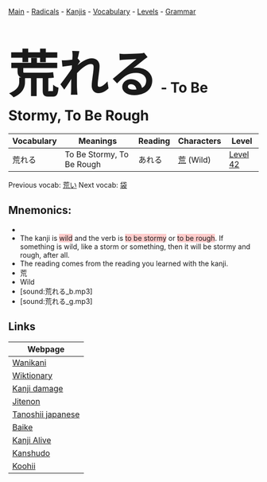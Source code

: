 <style> bigfont {font-size: 100px}</style>
[Main](../README.md) -
[Radicals](../radicals.md) -
[Kanjis](../kanjis.md) -
[Vocabulary](../vocabulary.md) -
[Levels](../levels.md) -
[Grammar](../grammar.md)
# <bigfont> 荒れる</bigfont> - To Be Stormy, To Be Rough 

| Vocabulary | Meanings | Reading | Characters | Level |
| --- | --- | --- | --- | --- |
| 荒れる | To Be Stormy, To Be Rough | あれる |  [荒](../kanjis/荒.md) (Wild) | [Level 42](../levels/wk_level42.md) |

Previous vocab: [荒い](荒い.md) Next vocab: [袋](袋.md) 

## Mnemonics:

* 
* The kanji is <span style="background-color:#ffcccb"> wild</span> and the verb is <span style="background-color:#ffcccb"> to be stormy</span> or <span style="background-color:#ffcccb"> to be rough</span>. If something is wild, like a storm or something, then it will be stormy and rough, after all.
* The reading comes from the reading you learned with the kanji.
* 荒
* Wild
* [sound:荒れる_b.mp3]
* [sound:荒れる_g.mp3]


## Links 

| Webpage |
| --- |
| [Wanikani          ](https://www.wanikani.com/kanji/荒れる) |
| [Wiktionary        ](https://en.wiktionary.org/wiki/荒れる) |
| [Kanji damage      ](http://www.kanjidamage.com/kanji/search?utf8=✓&q=荒れる) |
| [Jitenon           ](https://jitenon.com/kanji/荒れる) |
| [Tanoshii japanese ](https://www.tanoshiijapanese.com/dictionary/kanji.cfm?k=荒れる) |
| [Baike             ](https://baike.baidu.com/item/荒れる) |
| [Kanji Alive       ](https://app.kanjialive.com/荒れる) |
| [Kanshudo          ](https://www.kanshudo.com/searchmn?q=荒れる) |
| [Koohii            ](https://kanji.koohii.com/study/kanji/荒れる) |
